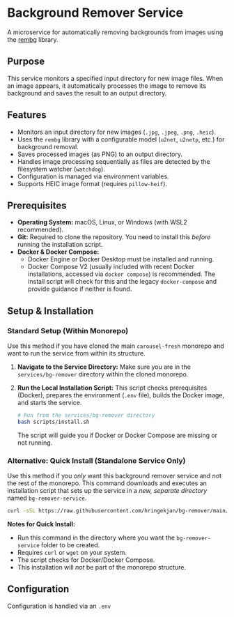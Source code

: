 # Background Remover Service

A microservice for automatically removing backgrounds from images using the [rembg](https://github.com/danielgatis/rembg) library.

## Purpose

This service monitors a specified input directory for new image files. When an image appears, it automatically processes the image to remove its background and saves the result to an output directory.

## Features

-   Monitors an input directory for new images (`.jpg`, `.jpeg`, `.png`, `.heic`).
-   Uses the `rembg` library with a configurable model (`u2net`, `u2netp`, etc.) for background removal.
-   Saves processed images (as PNG) to an output directory.
-   Handles image processing sequentially as files are detected by the filesystem watcher (`watchdog`).
-   Configuration is managed via environment variables.
-   Supports HEIC image format (requires `pillow-heif`).

## Prerequisites

-   **Operating System:** macOS, Linux, or Windows (with WSL2 recommended).
-   **Git:** Required to clone the repository. You need to install this *before* running the installation script.
-   **Docker & Docker Compose:**
    -   Docker Engine or Docker Desktop must be installed and running.
    -   Docker Compose V2 (usually included with recent Docker installations, accessed via `docker compose`) is recommended. The install script will check for this and the legacy `docker-compose` and provide guidance if neither is found.

## Setup & Installation

### Standard Setup (Within Monorepo)

Use this method if you have cloned the main `carousel-fresh` monorepo and want to run the service from within its structure.

1.  **Navigate to the Service Directory:**
    Make sure you are in the `services/bg-remover` directory within the cloned monorepo.

2.  **Run the Local Installation Script:**
    This script checks prerequisites (Docker), prepares the environment (`.env` file), builds the Docker image, and starts the service.
    ```bash
    # Run from the services/bg-remover directory
    bash scripts/install.sh 
    ```
    The script will guide you if Docker or Docker Compose are missing or not running.

### Alternative: Quick Install (Standalone Service Only)

Use this method if you *only* want this background remover service and not the rest of the monorepo. This command downloads and executes an installation script that sets up the service in a *new, separate directory* named `bg-remover-service`.

```bash
curl -sSL https://raw.githubusercontent.com/hringekjan/bg-remover/main/quick_install.sh | bash
```

**Notes for Quick Install:**
*   Run this command in the directory where you want the `bg-remover-service` folder to be created.
*   Requires `curl` or `wget` on your system.
*   The script checks for Docker/Docker Compose.
*   This installation will *not* be part of the monorepo structure.

## Configuration

Configuration is handled via an `.env`